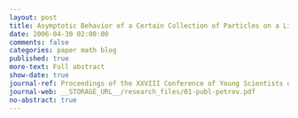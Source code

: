```yaml
---
layout: post
title: Asymptotic Behavior of a Certain Collection of Particles on a Line Under Synchronization
date: 2006-04-30 02:00:00
comments: false
categories: paper math blog
published: true
more-text: Full abstract
show-date: true
journal-ref: Proceedings of the XXVIII Conference of Young Scientists of Department of Mechanics and Mathematics of the Lomonosov Moscow State University (2006), 152-156, in Russian
journal-web: __STORAGE_URL__/research_files/01-publ-petrov.pdf
no-abstract: true
---
```

